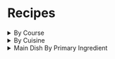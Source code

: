 # Recipes

<details>
    <summary>
        By Course
    </summary>

## Condiments

- [Perserved Lemons](Condiments/preserved_lemons.md)

## Main Course

- [Mushroom Chashushuli](Main_Course/mushroom_chashushuli.md)

## Side Dishes

- [Mtsvane Lobios Salata](Side_Dish/mtsvane_lobios_salata.md)

</details>

<details>
    <summary>
        By Cuisine
    </summary>

## American

- [Perserved Lemons](Condiments/preserved_lemons.md)

## Georgian

- [Mtsvane Lobios Salata](Side_Dish/mtsvane_lobios_salata.md)
- [Mushroom Chashushuli](Main_Course/mushroom_chashushuli.md)

</details>

<details>
    <summary>
        Main Dish By Primary Ingredient
    </summary>

## Vegitarian

- [Mushroom Chashushuli](Main_Course/mushroom_chashushuli.md)

</details>
